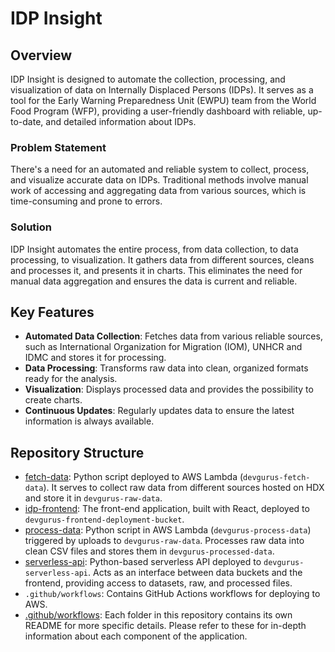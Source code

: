 # IDP Insight

## Overview
IDP Insight is designed to automate the collection, processing, and visualization of data on Internally Displaced Persons (IDPs). It serves as a tool for the Early Warning Preparedness Unit (EWPU) team from the World Food Program (WFP), providing a user-friendly dashboard with reliable, up-to-date, and detailed information about IDPs.

### Problem Statement
There's a need for an automated and reliable system to collect, process, and visualize accurate data on IDPs. Traditional methods involve manual work of accessing and aggregating data from various sources, which is time-consuming and prone to errors.

### Solution
IDP Insight automates the entire process, from data collection, to data processing, to visualization. It gathers data from different sources, cleans and processes it, and presents it in charts. This eliminates the need for manual data aggregation and ensures the data is current and reliable.

## Key Features
- **Automated Data Collection**: Fetches data from various reliable sources, such as International Organization for Migration (IOM), UNHCR and IDMC and stores it for processing.
- **Data Processing**: Transforms raw data into clean, organized formats ready for the analysis.
- **Visualization**: Displays processed data and provides the possibility to create charts.
- **Continuous Updates**: Regularly updates data to ensure the latest information is always available.

## Repository Structure
- [fetch-data](fetch-data/README.md): Python script deployed to AWS Lambda (`devgurus-fetch-data`). It serves to collect raw data from different sources hosted on HDX and store it in `devgurus-raw-data`.
- [idp-frontend](idp-frontend/README.md): The front-end application, built with React, deployed to `devgurus-frontend-deployment-bucket`.
- [process-data](process-data/README.md): Python script in AWS Lambda (`devgurus-process-data`) triggered by uploads to `devgurus-raw-data`. Processes raw data into clean CSV files and stores them in `devgurus-processed-data`.
- [serverless-api](serverless-api/README.md): Python-based serverless API deployed to `devgurus-serverless-api`. Acts as an interface between data buckets and the frontend, providing access to datasets, raw, and processed files.
- `.github/workflows`: Contains GitHub Actions workflows for deploying to AWS.
- [.github/workflows](.github/workflows/main.yml):
Each folder in this repository contains its own README for more specific details. Please refer to these for in-depth information about each component of the application.


